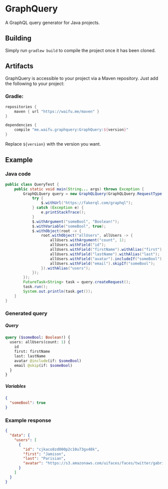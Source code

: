 # GraphQuery

A GraphQL query generator for Java projects.

## Building

Simply run `gradlew build` to compile the project once it has been cloned.

## Artifacts

GraphQuery is accessible to your project via a Maven repository. Just add the following to your project:

### Gradle:
```groovy
repositories {
    maven { url "https://waifu.me/maven" }
}

dependencies {
    compile "me.waifu.graphquery:GraphQuery:${version}"
}
```
Replace `${version}` with the version you want.

## Example

### Java code

```java
public class QueryTest {
    public static void main(String... args) throws Exception {
        GraphQLQuery query = new GraphQLQuery(GraphQLQuery.RequestType.QUERY, $ -> {
            try {
                $.withUrl("https://fakerql.com/graphql");
            } catch (Exception e) {
                e.printStackTrace();
            }
            $.withArgument("someBool", "Boolean!");
            $.withVariable("someBool", true);
            $.withObject(root -> {
                root.withObject("allUsers", allUsers -> {
                    allUsers.withArgument("count", 1);
                    allUsers.withField("id");
                    allUsers.withField("firstName").withAlias("first");
                    allUsers.withField("lastName").withAlias("last");
                    allUsers.withField("avatar").includeIf("someBool");
                    allUsers.withField("email").skipIf("someBool");
                }).withAlias("users");
            });
        });
        FutureTask<String> task = query.createRequest();
        task.run();
        System.out.println(task.get());
    }
}
```

### Generated query

##### Query
```graphql
query ($someBool: Boolean!) {
  users: allUsers(count: 1) {
    id
    first: firstName
    last: lastName
    avatar @include(if: $someBool)
    email @skip(if: $someBool)
  }
}
```
    
##### Variables
```json
{
  "someBool": true
}
```
 
### Example response

```json
{
  "data": {
    "users": [
      {
        "id": "cjkaco8zd000p2c10u73gx48k",
        "first": "Jamison",
        "last": "Parisian",
        "avatar": "https://s3.amazonaws.com/uifaces/faces/twitter/gabrielizalo/128.jpg"
      }
    ]
  }
}
```